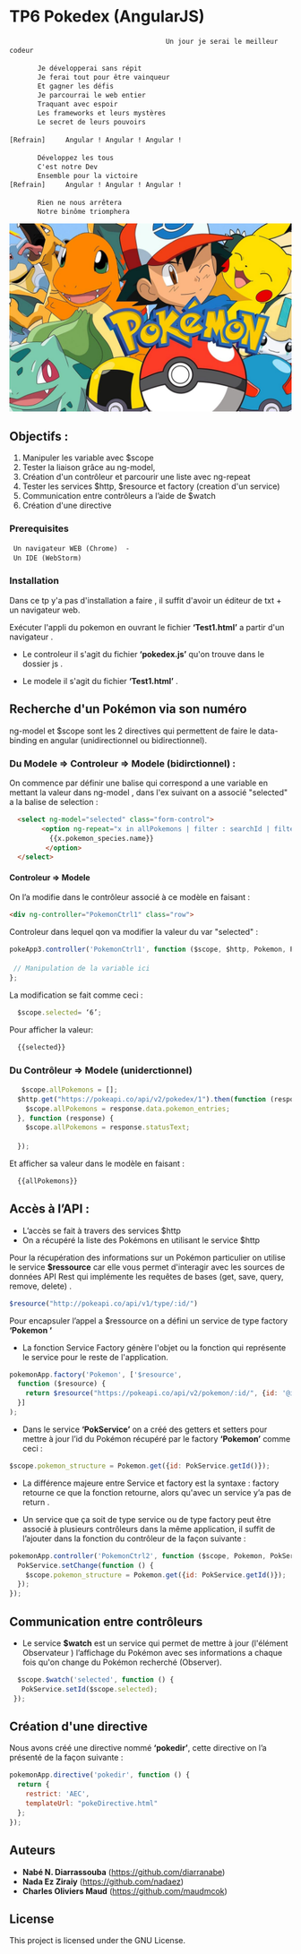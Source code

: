 # TP6 Pokedex (AngularJS)
```
                                       Un jour je serai le meilleur codeur
                                       
       Je développerai sans répit       
       Je ferai tout pour être vainqueur       
       Et gagner les défis
       Je parcourrai le web entier         
       Traquant avec espoir      
       Les frameworks et leurs mystères
       Le secret de leurs pouvoirs
       
[Refrain]     Angular ! Angular ! Angular !

       Développez les tous    
       C'est notre Dev         
       Ensemble pour la victoire
[Refrain]     Angular ! Angular ! Angular !

       Rien ne nous arrêtera
       Notre binôme triomphera
```
![](/pokepoke.jpg?raw=true)

## Objectifs :
1.	Manipuler les variable avec $scope
2.	Tester la liaison grâce au ng-model, 
3.	Création d'un contrôleur et parcourir une liste avec ng-repeat
4.	Tester les services  $http, $resource et factory (creation d'un service)
5.	Communication entre contrôleurs a l’aide  de $watch
6.	Création d'une directive


### Prerequisites

```txt
 Un navigateur WEB (Chrome)  -
 Un IDE (WebStorm) 

```

### Installation
 Dans ce tp y'a pas d'installation a faire , il suffit d'avoir un éditeur de txt + un navigateur web.
 
Exécuter l'appli du pokemon en ouvrant le fichier **‘Test1.html’** a partir d'un navigateur .

- Le controleur il s'agit du fichier  **‘pokedex.js’** qu'on trouve dans le dossier js .<br>

- Le modele il s'agit du fichier **‘Test1.html’** . <br>


## Recherche d'un Pokémon via son numéro
ng-model et $scope sont les 2 directives qui permettent de faire le data-binding en angular (unidirectionnel ou bidirectionnel).

### Du Modele => Controleur => Modele (bidirctionnel)	 :
On commence par définir une balise qui correspond a une variable  en mettant la valeur dans ng-model , dans l'ex suivant on a associé "selected" a la balise de selection  :

```html
  <select ng-model="selected" class="form-control">
        <option ng-repeat="x in allPokemons | filter : searchId | filter : searchName" value="{{x.pokemon_species.name}}">
          {{x.pokemon_species.name}}
         </option>
  </select>
```
 
#### Controleur => Modele
On l’a modifie dans le contrôleur associé à ce modèle en faisant :
  ```html
  <div ng-controller="PokemonCtrl1" class="row">
  ```
  
Controleur dans lequel qon va modifier la valeur du var "selected" :
 ```javascript
 pokeApp3.controller('PokemonCtrl1', function ($scope, $http, Pokemon, PokService) {
  
  // Manipulation de la variable ici
};

```


La modification se fait comme ceci :
```javascript
  $scope.selected= ‘6’;
```

Pour afficher la valeur:
```html
  {{selected}}
```

### Du Contrôleur => Modele (uniderctionnel)
```javascript
   $scope.allPokemons = [];
  $http.get("https://pokeapi.co/api/v2/pokedex/1").then(function (response) {
    $scope.allPokemons = response.data.pokemon_entries;
  }, function (response) {
    $scope.allPokemons = response.statusText;

  });
  ```
  
Et afficher sa valeur dans le modèle en faisant :
```html
  {{allPokemons}}
```

## Accès à l’API :
-	L’accès se fait à travers des services $http
-	On a récupéré la liste des Pokémons en utilisant le service $http

Pour la récupération des informations sur un Pokémon particulier on utilise le service **$ressource** car elle vous permet d'interagir avec les sources de données API Rest qui implémente les requêtes de bases  (get, save, query, remove, delete) .
```javascript
$resource("http://pokeapi.co/api/v1/type/:id/")
```

Pour encapsuler l’appel a $ressource on a défini un service de type  factory **‘Pokemon ‘**
-	La fonction Service Factory génère l'objet ou la fonction qui représente le service pour le reste de l'application.

```javascript
pokemonApp.factory('Pokemon', ['$resource',
  function ($resource) {
    return $resource("https://pokeapi.co/api/v2/pokemon/:id/", {id: '@id'});
  }]
);
```

-	Dans le service  **‘PokService’** on a créé des getters et setters pour mettre à jour l’id du Pokémon récupéré par le factory **‘Pokemon’** comme ceci :
   ```javascript
  $scope.pokemon_structure = Pokemon.get({id: PokService.getId()});
  ```

-	La différence majeure entre Service et factory est la syntaxe  : factory retourne ce que la fonction retourne, alors qu'avec un service y’a pas de return .

-	Un service  que ça soit de type  service ou de type factory peut être associé à plusieurs contrôleurs dans la même application, il suffit de l’ajouter dans la fonction du contrôleur de la façon suivante :
    
```javascript
pokemonApp.controller('PokemonCtrl2', function ($scope, Pokemon, PokService) {
  PokService.setChange(function () {
    $scope.pokemon_structure = Pokemon.get({id: PokService.getId()});
  });
});
```



## Communication entre contrôleurs
-	Le service **$watch** est un service qui permet de mettre à jour (l'élément Observateur ) l’affichage du Pokémon avec ses informations a chaque fois qu'on change du Pokémon recherché (Observer).
 ```javascript
   $scope.$watch('selected', function () {
    PokService.setId($scope.selected);
  });
  ```


## Création d'une directive

Nous avons créé une directive nommé **‘pokedir’**, cette directive on l’a présenté de la façon suivante :
```javascript
pokemonApp.directive('pokedir', function () {
  return {
    restrict: 'AEC',
    templateUrl: "pokeDirective.html"
  };
});
```


## Auteurs
* **Nabé N. Diarrassouba** (https://github.com/diarranabe)
* **Nada Ez Ziraiy** (https://github.com/nadaez)
* **Charles Oliviers Maud** (https://github.com/maudmcok)

## License

This project is licensed under the GNU License.

